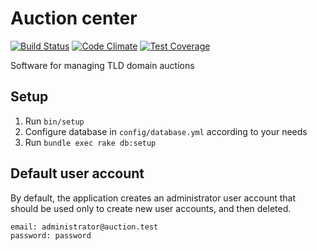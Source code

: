 # Auction center

[![Build Status](https://travis-ci.org/internetee/auction_center.svg?branch=master)](https://travis-ci.org/internetee/auction_center)
[![Code Climate](https://codeclimate.com/github/internetee/auction_center/badges/gpa.svg)](https://codeclimate.com/github/internetee/auction_center)
[![Test Coverage](https://codeclimate.com/github/internetee/auction_center/badges/coverage.svg)](https://codeclimate.com/github/internetee/auction_center/coverage)

Software for managing TLD domain auctions

## Setup

1. Run `bin/setup`
2. Configure database in `config/database.yml` according to your needs
3. Run `bundle exec rake db:setup`

## Default user account

By default, the application creates an administrator user account that should be used only to create new user accounts, and then deleted.

```
email: administrator@auction.test
password: password
```

